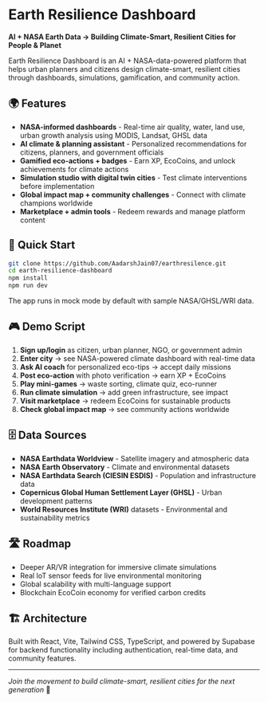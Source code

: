# Earth Resilience Dashboard

**AI + NASA Earth Data → Building Climate-Smart, Resilient Cities for People & Planet**

Earth Resilience Dashboard is an AI + NASA-data-powered platform that helps urban planners and citizens design climate-smart, resilient cities through dashboards, simulations, gamification, and community action.

## 🌍 Features

- **NASA-informed dashboards** - Real-time air quality, water, land use, urban growth analysis using MODIS, Landsat, GHSL data
- **AI climate & planning assistant** - Personalized recommendations for citizens, planners, and government officials
- **Gamified eco-actions + badges** - Earn XP, EcoCoins, and unlock achievements for climate actions
- **Simulation studio with digital twin cities** - Test climate interventions before implementation
- **Global impact map + community challenges** - Connect with climate champions worldwide
- **Marketplace + admin tools** - Redeem rewards and manage platform content

## 🚀 Quick Start

```bash
git clone https://github.com/AadarshJain07/earthresilence.git
cd earth-resilience-dashboard
npm install
npm run dev
```

The app runs in mock mode by default with sample NASA/GHSL/WRI data.

## 🎮 Demo Script

1. **Sign up/login** as citizen, urban planner, NGO, or government admin
2. **Enter city** → see NASA-powered climate dashboard with real-time data
3. **Ask AI coach** for personalized eco-tips → accept daily missions
4. **Post eco-action** with photo verification → earn XP + EcoCoins
5. **Play mini-games** → waste sorting, climate quiz, eco-runner
6. **Run climate simulation** → add green infrastructure, see impact
7. **Visit marketplace** → redeem EcoCoins for sustainable products
8. **Check global impact map** → see community actions worldwide

## 🗄️ Data Sources

- **NASA Earthdata Worldview** - Satellite imagery and atmospheric data
- **NASA Earth Observatory** - Climate and environmental datasets  
- **NASA Earthdata Search (CIESIN ESDIS)** - Population and infrastructure data
- **Copernicus Global Human Settlement Layer (GHSL)** - Urban development patterns
- **World Resources Institute (WRI)** datasets - Environmental and sustainability metrics

## 🛣️ Roadmap

- Deeper AR/VR integration for immersive climate simulations
- Real IoT sensor feeds for live environmental monitoring
- Global scalability with multi-language support
- Blockchain EcoCoin economy for verified carbon credits

## 🏗️ Architecture

Built with React, Vite, Tailwind CSS, TypeScript, and powered by Supabase for backend functionality including authentication, real-time data, and community features.

---

*Join the movement to build climate-smart, resilient cities for the next generation* 🌱
